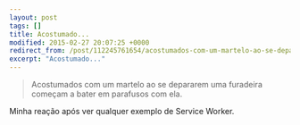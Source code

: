 ```yaml
---
layout: post
tags: []
title: Acostumado...
modified: 2015-02-27 20:07:25 +0000
redirect_from: /post/112245761654/acostumados-com-um-martelo-ao-se-depararem-uma/,/post/112245761654/
excerpt: "Acostumado..."
---
```


> Acostumados com um martelo ao se depararem uma furadeira começam a
> bater em parafusos com ela.

Minha reação após ver qualquer exemplo de Service Worker.


